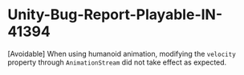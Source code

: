 # Unity-Bug-Report-Playable-IN-41394
[Avoidable] When using humanoid animation, modifying the `velocity` property through `AnimationStream` did not take effect as expected.
